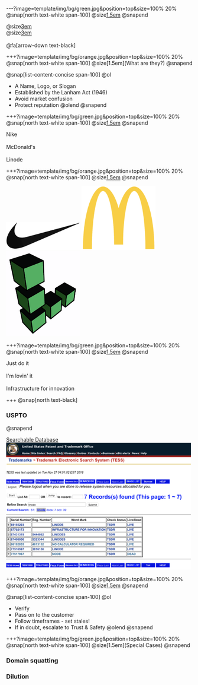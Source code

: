 ---?image=template/img/bg/green.jpg&position=top&size=100% 20%
@snap[north text-white span-100]
@size[1.5em](TRADEMARKS)
@snapend

@size[3em](&reg;)
<br>
@size[3em](&trade;)
<br><br>
@fa[arrow-down text-black]

+++?image=template/img/bg/orange.jpg&position=top&size=100% 20%
@snap[north text-white span-100]
@size[1.5em](What are they?)
@snapend

@snap[list-content-concise span-100]
@ol
- A Name, Logo, or Slogan
- Established by the Lanham Act (1946)
- Avoid market confusion
- Protect reputation
@olend
@snapend

+++?image=template/img/bg/green.jpg&position=top&size=100% 20%
@snap[north text-white span-100]
@size[1.5em](Names)
@snapend

Nike
<br><br>
McDonald's
<br><br>
Linode

+++?image=template/img/bg/orange.jpg&position=top&size=100% 20%
@snap[north text-white span-100]
@size[1.5em](Logos)
@snapend

<img src="template/img/nike.png" alt="drawing" width="200"/>
<img src="template/img/mcdonalds.png" alt="drawing" width="200"/>
<img src="template/img/linode.png" alt="drawing" width="200"/>

+++?image=template/img/bg/green.jpg&position=top&size=100% 20%
@snap[north text-white span-100]
@size[1.5em](Slogans)
@snapend

Just do it
<br><br>
I'm lovin' it
<br><br>
Infrastructure for innovation

+++
@snap[north text-black]
### USPTO
@snapend

[Searchable Database](https://www.uspto.gov/trademarks-application-process/search-trademark-database)
<br>
<img src="template/img/tmsearch.png" alt="drawing" width="500"/>

+++?image=template/img/bg/orange.jpg&position=top&size=100% 20%
@snap[north text-white span-100]
@size[1.5em](Abuse)
@snapend

@snap[list-content-concise span-100]
@ol
- Verify
- Pass on to the customer
- Follow timeframes - set stales!
- If in doubt, escalate to Trust & Safety
@olend
@snapend

+++?image=template/img/bg/green.jpg&position=top&size=100% 20%
@snap[north text-white span-100]
@size[1.5em](Special Cases)
@snapend

### Domain squatting
### Dilution
